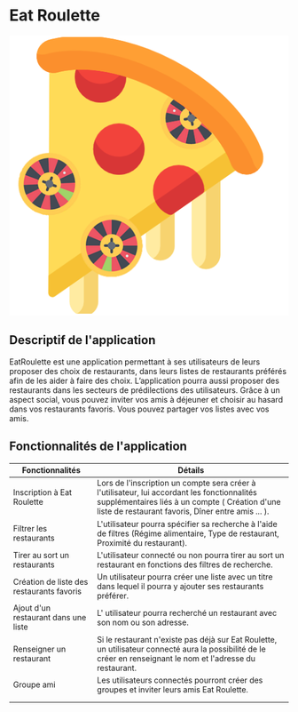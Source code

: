 # Eat Roulette



![logo](source\logo.png)



## Descriptif de l'application

EatRoulette est une application permettant à ses utilisateurs de leurs proposer des
choix de restaurants, dans leurs listes de restaurants préférés afin de les aider à
faire des choix.
L’application pourra aussi proposer des restaurants dans les secteurs de
prédilections des utilisateurs.
Grâce à un aspect social, vous pouvez inviter vos amis à déjeuner et choisir au
hasard dans vos restaurants favoris. Vous pouvez partager vos listes avec vos amis.



## Fonctionnalités de l'application



| Fonctionnalités                           | Détails                                                      |
| ----------------------------------------- | ------------------------------------------------------------ |
| Inscription à Eat Roulette                | Lors de l'inscription un compte sera créer à l'utilisateur, lui accordant les fonctionnalités supplémentaires liés à un compte ( Création d'une liste de restaurant favoris, Dîner entre amis ... ). |
| Filtrer les restaurants                   | L'utilisateur pourra spécifier sa recherche à l'aide de filtres (Régime alimentaire, Type de restaurant, Proximité du restaurant). |
| Tirer au sort un restaurants              | L'utilisateur connecté ou non pourra tirer au sort un restaurant en fonctions des filtres de recherche. |
| Création de liste des restaurants favoris | Un utilisateur pourra créer une liste avec un titre dans lequel il pourra y ajouter ses restaurants préférer. |
| Ajout d'un restaurant dans une liste      | L' utilisateur pourra recherché un restaurant avec son nom ou son adresse. |
| Renseigner un restaurant                  | Si le restaurant n'existe pas déjà sur Eat Roulette, un utilisateur connecté aura la possibilité de le créer en renseignant le nom et l'adresse du restaurant. |
| Groupe ami                                | Les utilisateurs connectés pourront créer des groupes et inviter leurs amis Eat Roulette. |
|                                           |                                                              |
|                                           |                                                              |

